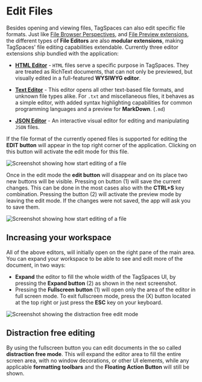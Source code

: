 # Edit Files

Besides opening and viewing files, TagSpaces can also edit specific file formats. Just like [File Browser Perspectives](browsing-files.md/#perspectives-overview), and [File Preview extensions](viewing-files.md/), the different types of **File Editors** are also **modular extensions**, making TagSpaces' file editing capabilities extendable. Currently three editor extensions ship bundled with the application:

- [**HTML Editor**](/extensions/html-editor.md) - `HTML` files serve a specific purpose in TagSpaces. They are treated as RichText documents, that can not only be previewed, but visually edited in a full-featured **WYSIWYG editor**.

- [**Text Editor**](/extensions/text-editor.md) - This editor opens all other text-based file formats, and unknown file types alike. For `.txt` and miscellaneous files, it behaves as a simple editor, with added syntax highlighting capabilities for common programming languages and a preview for **MarkDown**. (`.md`)

- [**JSON Editor**](/extensions/json-editor.md) - An interactive visual editor for editing and manipulating `JSON` files.

If the file format of the currently opened files is supported for editing the **EDIT button** will appear in the top right corner of the application. Clicking on this button will activate the edit mode for this file.

![Screenshot showing how start editing of a file](/media/start-file-editing.png)

Once in the edit mode the **edit button** will disappear and on its place two new buttons will be visible. Pressing on button (1) will save the current changes. This can be done in the most cases also with the **CTRL+S** key combination. Pressing the button (2) will activate the preview mode by leaving the edit mode. If the changes were not saved, the app will ask you to save them.

![Screenshot showing how start editing of a file](/media/save-preview-changes.png)

## Increasing your workspace

All of the above editors, will initially open on the right pane of the main area. You can expand your workspace to be able to see and edit more of the document, in two ways:

- **Expand** the editor to fill the whole width of the TagSpaces UI, by pressing the **Expand button** (2) as shown in the next screenshot.
- Pressing the **Fullscreen button** (1) will open only the area of the editor in full screen mode. To exit fullscreen mode, press the (X) button located at the top right or just press the **ESC** key on your keyboard.

![Screenshot showing the distraction free edit mode](/media/distraction-free-editing.png)

## Distraction free editing

By using the fullscreen button you can edit documents in the so called **distraction free mode**. This will expand the editor area to fill the entire screen area, with no window decorations, or other UI elements, while any applicable **formatting toolbars** and the **Floating Action Button** will still be shown.
